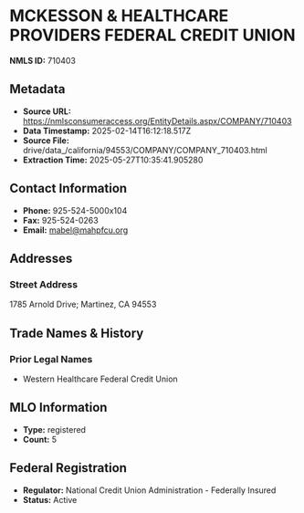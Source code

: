 # MCKESSON & HEALTHCARE PROVIDERS FEDERAL CREDIT UNION

**NMLS ID:** 710403

## Metadata
- **Source URL:** https://nmlsconsumeraccess.org/EntityDetails.aspx/COMPANY/710403
- **Data Timestamp:** 2025-02-14T16:12:18.517Z
- **Source File:** drive/data_/california/94553/COMPANY/COMPANY_710403.html
- **Extraction Time:** 2025-05-27T10:35:41.905280

## Contact Information
- **Phone:** 925-524-5000x104
- **Fax:** 925-524-0263
- **Email:** mabel@mahpfcu.org

## Addresses
### Street Address
1785 Arnold Drive; Martinez, CA 94553

## Trade Names & History
### Prior Legal Names
- Western Healthcare Federal Credit Union

## MLO Information
- **Type:** registered
- **Count:** 5

## Federal Registration
- **Regulator:** National Credit Union Administration - Federally Insured
- **Status:** Active
